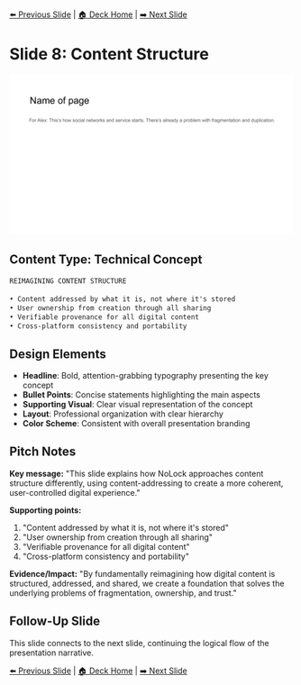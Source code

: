 <!-- Navigation Header -->
[⬅️ Previous Slide](slide07.md) | [🏠 Deck Home](../README.md) | [➡️ Next Slide](slide09.md)

# Slide 8: Content Structure

![Content Structure](../images/slide8.png)

## Content Type: Technical Concept

```
REIMAGINING CONTENT STRUCTURE

• Content addressed by what it is, not where it's stored
• User ownership from creation through all sharing
• Verifiable provenance for all digital content
• Cross-platform consistency and portability
```

## Design Elements

- **Headline**: Bold, attention-grabbing typography presenting the key concept
- **Bullet Points**: Concise statements highlighting the main aspects
- **Supporting Visual**: Clear visual representation of the concept
- **Layout**: Professional organization with clear hierarchy
- **Color Scheme**: Consistent with overall presentation branding

## Pitch Notes

**Key message:**
"This slide explains how NoLock approaches content structure differently, using content-addressing to create a more coherent, user-controlled digital experience."

**Supporting points:**
1. "Content addressed by what it is, not where it's stored"
2. "User ownership from creation through all sharing"
3. "Verifiable provenance for all digital content"
4. "Cross-platform consistency and portability"

**Evidence/Impact:**
"By fundamentally reimagining how digital content is structured, addressed, and shared, we create a foundation that solves the underlying problems of fragmentation, ownership, and trust."

## Follow-Up Slide

This slide connects to the next slide, continuing the logical flow of the presentation narrative.


<!-- Navigation Footer -->
[⬅️ Previous Slide](slide07.md) | [🏠 Deck Home](../README.md) | [➡️ Next Slide](slide09.md)